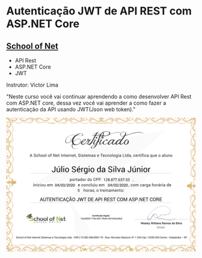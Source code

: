 # Autenticação JWT de API REST com ASP.NET Core
## [School of Net](https://www.schoolofnet.com)

* API Rest
* ASP.NET Core
* JWT

Instrutor: Victor Lima

"Neste curso você vai continuar aprendendo a como desenvolver API Rest com ASP.NET core, dessa vez você vai aprender a como fazer a autenticação da API usando JWT(Json web token)."

![Meu Certificado](certificate/certificate.jpg)
